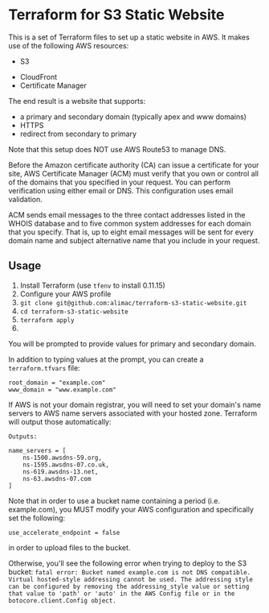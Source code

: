 # Terraform for S3 Static Website
This is a set of Terraform files to set up a static website in AWS. It makes use of the following AWS resources:

- S3
<!-- - Route53 -->
- CloudFront
- Certificate Manager

The end result is a website that supports:

- a primary and secondary domain (typically apex and www domains)
- HTTPS
- redirect from secondary to primary

Note that this setup does NOT use AWS Route53 to manage DNS.

Before the Amazon certificate authority (CA) can issue a certificate for your site, AWS Certificate Manager (ACM) must verify that you own or control all of the domains that you specified in your request. You can perform verification using either email or DNS. This configuration uses email validation.

ACM sends email messages to the three contact addresses listed in the WHOIS database and to five common system addresses for each domain that you specify. That is, up to eight email messages will be sent for every domain name and subject alternative name that you include in your request.
## Usage

1. Install Terraform (use `tfenv` to install 0.11.15)
1. Configure your AWS profile
1. `git clone git@github.com:alimac/terraform-s3-static-website.git`
1. `cd terraform-s3-static-website`
1. `terraform apply`
2. 

You will be prompted to provide values for primary and secondary domain.

In addition to typing values at the prompt, you can create a `terraform.tfvars` file:

```
root_domain = "example.com"
www_domain = "www.example.com"
```

If AWS is not your domain registrar, you will need to set your domain's name servers
to AWS name servers associated with your hosted zone. Terraform will output those
automatically:

```
Outputs:

name_servers = [
    ns-1500.awsdns-59.org,
    ns-1595.awsdns-07.co.uk,
    ns-619.awsdns-13.net,
    ns-63.awsdns-07.com
]
```

Note that in order to use a bucket name containing a period (i.e. example.com), you MUST modify your AWS configuration and specifically set the following:

```
use_accelerate_endpoint = false
```
in order to upload files to the bucket.

Otherwise, you'll see the following error when trying to deploy to the S3 bucket:
`fatal error: Bucket named example.com is not DNS compatible. Virtual hosted-style addressing cannot be used. The addressing style can be configured by removing the addressing_style value or setting that value to 'path' or 'auto' in the AWS Config file or in the botocore.client.Config object.`
